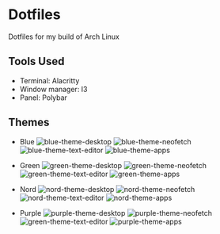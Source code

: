 # Dotfiles
Dotfiles for my build of Arch Linux

## Tools Used
- Terminal: Alacritty
- Window manager: I3
- Panel: Polybar

## Themes
- Blue
  ![blue-theme-desktop](screenshots/blue-3.png)
  ![blue-theme-neofetch](screenshots/blue-1.png)
  ![blue-theme-text-editor](screenshots/blue-4.png)
  ![blue-theme-apps](screenshots/blue-2.png)

- Green
  ![green-theme-desktop](screenshots/green-3.png)
  ![green-theme-neofetch](screenshots/green-1.png)
  ![green-theme-text-editor](screenshots/green-4.png)
  ![green-theme-apps](screenshots/green-2.png)
  
- Nord
  ![nord-theme-desktop](screenshots/nord-3.png)
  ![nord-theme-neofetch](screenshots/nord-1.png)
  ![nord-theme-text-editor](screenshots/nord-4.png)
  ![nord-theme-apps](screenshots/nord-2.png)
  
- Purple
  ![purple-theme-desktop](screenshots/purple-3.png)
  ![purple-theme-neofetch](screenshots/purple-1.png)
  ![green-theme-text-editor](screenshots/purple-4.png)
  ![purple-theme-apps](screenshots/purple-2.png)
  
